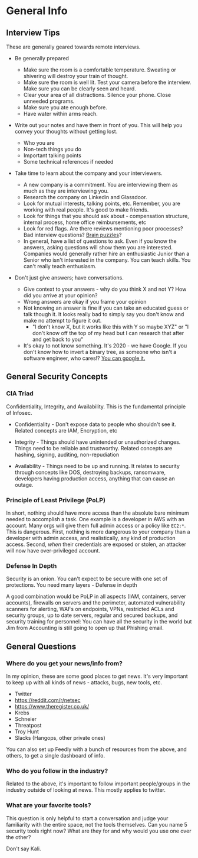 # General Info

## Interview Tips

These are generally geared towards remote interviews.

* Be generally prepared
    - Make sure the room is a comfortable temperature. Sweating or shivering will destroy your train of thought.
    - Make sure the room is well lit. Test your camera before the interview. Make sure you can be clearly seen and heard.
    - Clear your area of all distractions. Silence your phone. Close unneeded programs.
    - Make sure you ate enough before.
    - Have water within arms reach.

* Write out your notes and have them in front of you. This will help you convey your thoughts without getting lost.
    - Who you are
    - Non-tech things you do
    - Important talking points
    - Some technical references if needed

* Take time to learn about the company and your interviewers.
    * A new company is a commitment. You are interviewing them as much as they are interviewing you. 
    * Research the company on Linkedin and Glassdoor.
    * Look for mutual interests, talking points, etc. Remember, you are working with real people. It's good to make friends.
    * Look for things that you should ask about - compensation structure, internal process, home office reimbursements, etc
    * Look for red flags. Are there reviews mentioning poor processes? Bad interview questions? [Brain puzzles](https://www.theatlantic.com/business/archive/2013/06/google-finally-admits-that-its-infamous-brainteasers-were-completely-useless-for-hiring/277053/)? 
    * In general, have a list of questions to ask. Even if you know the answers, asking questions will show them you are interested. Companies would generally rather hire an enthusiastic Junior than a Senior who isn't interested in the company. You can teach skills. You can't really teach enthusiasm.

* Don't just give answers; have conversations. 
    * Give context to your answers - why do you think X and not Y? How did you arrive at your opinion?
    * Wrong answers are okay if you frame your opinion
    * Not knowing an answer is fine if you can take an educated guess or talk though it. It looks really bad to simply say you don't know and make no attempt to figure it out.
        * "I don't know X, but it works like this with Y so maybe XYZ" or "I don't know off the top of my head but I can research that after and get back to you"
    * It's okay to not know something. It's 2020 - we have Google. If you don't know how to invert a binary tree, as someone who isn't a software engineer, who cares!? [You can google it.](https://twitter.com/mxcl/status/608682016205344768?lang=en)

## General Security Concepts

### CIA Triad

Confidentiality, Integrity, and Availability. This is the fundamental principle of Infosec. 

* Confidentiality - Don't expose data to people who shouldn't see it. Related concepts are IAM, Encryption, etc

* Integrity - Things should have unintended or unauthorized changes. Things need to be reliable and trustworthy. Related concepts are hashing, signing, auditing, non-repudiation

* Availability - Things need to be up and running. It relates to security through concepts like DOS, destroying backups, ransomware, developers having production access, anything that can cause an outage.

### Principle of Least Privilege (PoLP)

In short, nothing should have more access than the absolute bare minimum needed to accomplish a task. One example is a developer in AWS with an account. Many orgs will give them full admin access or a policy like `EC2:*`. This is dangerous. First, nothing is more dangerous to your company than a developer with admin access, and realistically, any kind of production access. Second, *when* their credentials are exposed or stolen, an attacker will now have over-privileged account.

### Defense In Depth

Security is an onion. You can't expect to be secure with one set of protections. You need many layers - Defense in depth

A good combination would be PoLP in all aspects (IAM, containers, server accounts), firewalls on servers and the perimeter, automated vulnerability scanners for alerting, WAFs on endpoints, VPNs, restricted ACLs and security groups, up to date servers, regular and secured backups, and security training for personnel: You can have all the security in the world but Jim from Accounting is still going to open up that Phishing email.

## General Questions

### Where do you get your news/info from?

In my opinion, these are some good places to get news. It's very important to keep up with all kinds of news - attacks, bugs, new tools, etc. 

* Twitter
* https://reddit.com/r/netsec
* https://www.theregister.co.uk/
* Krebs
* Schneier
* Threatpost
* Troy Hunt
* Slacks (Hangops, other private ones)

You can also set up Feedly with a bunch of resources from the above, and others, to get a single dashboard of info.

### Who do you follow in the industry?

Related to the above, it's important to follow important people/groups in the industry outside of looking at news. This mostly applies to twitter.

### What are your favorite tools?

This question is only helpful to start a conversation and judge your familiarity with the entire space, not the tools themselves. Can you name 5 security tools right now? What are they for and why would you use one over the other?

Don't say Kali. 

